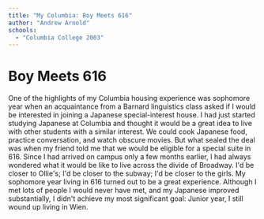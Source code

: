 ```yaml
---
title: "My Columbia: Boy Meets 616"
author: "Andrew Arnold"
schools:
  - "Columbia College 2003"
---
```


# Boy Meets 616

One of the highlights of my Columbia housing experience was sophomore year when an acquaintance from a Barnard linguistics class asked if I would be interested in joining a Japanese special-interest house.  I had just started studying Japanese at Columbia and thought it would be a great idea to live with other students with a similar interest.  We could cook Japanese food, practice conversation, and watch obscure movies.  But what sealed the deal was when my friend told me that we would be eligible for a special suite in 616.  Since I had arrived on campus only a few months earlier, I had always wondered what it would be like to live across the divide of Broadway.  I'd be closer to Ollie's; I'd be closer to the subway; I'd be closer to the girls.  My sophomore year living in 616 turned out to be a great experience.  Although I met lots of people I would never have met, and my Japanese improved substantially, I didn't achieve my most significant goal:  Junior year, I still wound up living in Wien.

